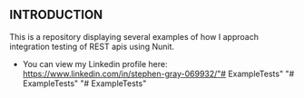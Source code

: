 INTRODUCTION
------------

This is a repository displaying several examples of how I approach integration testing of REST apis using Nunit.

 * You can view my Linkedin profile here:
   https://www.linkedin.com/in/stephen-gray-069932/"# ExampleTests" 
"# ExampleTests" 
"# ExampleTests" 
